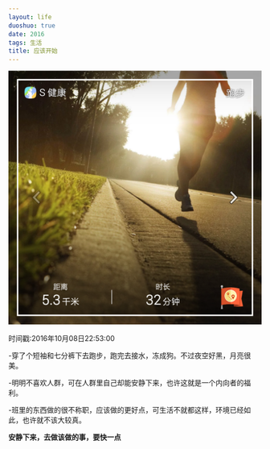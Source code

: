 ```yaml
---
layout: life
duoshuo: true
date: 2016
tags: 生活
title: 应该开始
---
```

![nami](/life/2016/2016res/2016-10-08.png)

时间戳:2016年10月08日22:53:00

-穿了个短袖和七分裤下去跑步，跑完去接水，冻成狗。不过夜空好黑，月亮很美。

-明明不喜欢人群，可在人群里自己却能安静下来，也许这就是一个内向者的福利。

-班里的东西做的很不称职，应该做的更好点，可生活不就都这样，环境已经如此，也许就不该大较真。



**安静下来，去做该做的事，要快一点**